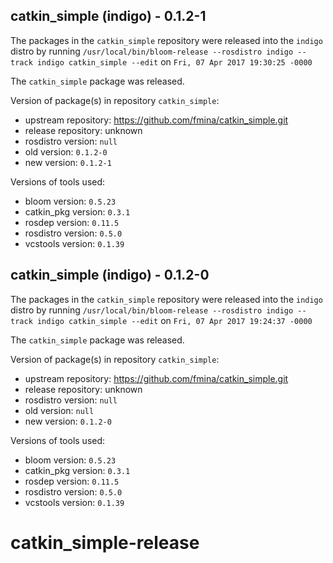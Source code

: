 ## catkin_simple (indigo) - 0.1.2-1

The packages in the `catkin_simple` repository were released into the `indigo` distro by running `/usr/local/bin/bloom-release --rosdistro indigo --track indigo catkin_simple --edit` on `Fri, 07 Apr 2017 19:30:25 -0000`

The `catkin_simple` package was released.

Version of package(s) in repository `catkin_simple`:

- upstream repository: https://github.com/fmina/catkin_simple.git
- release repository: unknown
- rosdistro version: `null`
- old version: `0.1.2-0`
- new version: `0.1.2-1`

Versions of tools used:

- bloom version: `0.5.23`
- catkin_pkg version: `0.3.1`
- rosdep version: `0.11.5`
- rosdistro version: `0.5.0`
- vcstools version: `0.1.39`


## catkin_simple (indigo) - 0.1.2-0

The packages in the `catkin_simple` repository were released into the `indigo` distro by running `/usr/local/bin/bloom-release --rosdistro indigo --track indigo catkin_simple --edit` on `Fri, 07 Apr 2017 19:24:37 -0000`

The `catkin_simple` package was released.

Version of package(s) in repository `catkin_simple`:

- upstream repository: https://github.com/fmina/catkin_simple.git
- release repository: unknown
- rosdistro version: `null`
- old version: `null`
- new version: `0.1.2-0`

Versions of tools used:

- bloom version: `0.5.23`
- catkin_pkg version: `0.3.1`
- rosdep version: `0.11.5`
- rosdistro version: `0.5.0`
- vcstools version: `0.1.39`


# catkin_simple-release